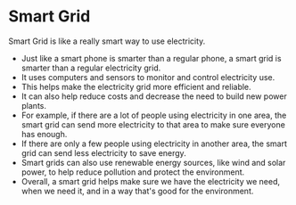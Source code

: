 # Smart Grid

Smart Grid is like a really smart way to use electricity. 

* Just like a smart phone is smarter than a regular phone, a smart grid is smarter than a regular electricity grid.
* It uses computers and sensors to monitor and control electricity use.
* This helps make the electricity grid more efficient and reliable.
* It can also help reduce costs and decrease the need to build new power plants.
* For example, if there are a lot of people using electricity in one area, the smart grid can send more electricity to that area to make sure everyone has enough.
* If there are only a few people using electricity in another area, the smart grid can send less electricity to save energy.
* Smart grids can also use renewable energy sources, like wind and solar power, to help reduce pollution and protect the environment.
* Overall, a smart grid helps make sure we have the electricity we need, when we need it, and in a way that's good for the environment.
